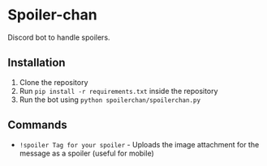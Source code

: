 # Spoiler-chan
Discord bot to handle spoilers.

## Installation
1. Clone the repository
2. Run `pip install -r requirements.txt` inside the repository
3. Run the bot using `python spoilerchan/spoilerchan.py`

## Commands
- `!spoiler Tag for your spoiler` - Uploads the image attachment for the message as a spoiler (useful for mobile)

